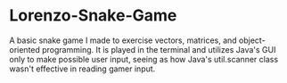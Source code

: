 # Lorenzo-Snake-Game
A basic snake game I made to exercise vectors, matrices, and object-oriented programming. It is played in the terminal and utilizes Java's GUI only to make possible user input, seeing as how Java's util.scanner class wasn't effective in reading gamer input.

